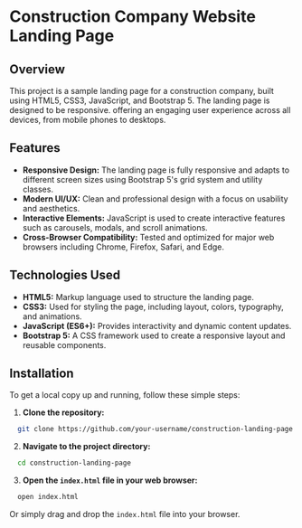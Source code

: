 # Construction Company Website Landing Page 

## Overview

This project is a sample landing page for a construction company, built using HTML5, CSS3, JavaScript, and Bootstrap 5. The landing page is designed to be responsive. offering an engaging user experience across all devices, from mobile phones to desktops. 

## Features

- **Responsive Design:** The landing page is fully responsive and adapts to different screen sizes using Bootstrap 5's grid system and utility classes.
- **Modern UI/UX:** Clean and professional design with a focus on usability and aesthetics.
- **Interactive Elements:** JavaScript is used to create interactive features such as carousels, modals, and scroll animations.
- **Cross-Browser Compatibility:** Tested and optimized for major web browsers including Chrome, Firefox, Safari, and Edge.

## Technologies Used

- **HTML5:** Markup language used to structure the landing page.
- **CSS3:** Used for styling the page, including layout, colors, typography, and animations.
- **JavaScript (ES6+):** Provides interactivity and dynamic content updates.
- **Bootstrap 5:** A CSS framework used to create a responsive layout and reusable components.

## Installation

To get a local copy up and running, follow these simple steps:

1. **Clone the repository:**

  ```bash
    git clone https://github.com/your-username/construction-landing-page.git
  ```

2. **Navigate to the project directory:**

  ```bash
    cd construction-landing-page
  ```

3. **Open the `index.html` file in your web browser:**

  ```bash
    open index.html
  ```

Or simply drag and drop the `index.html` file into your browser.
